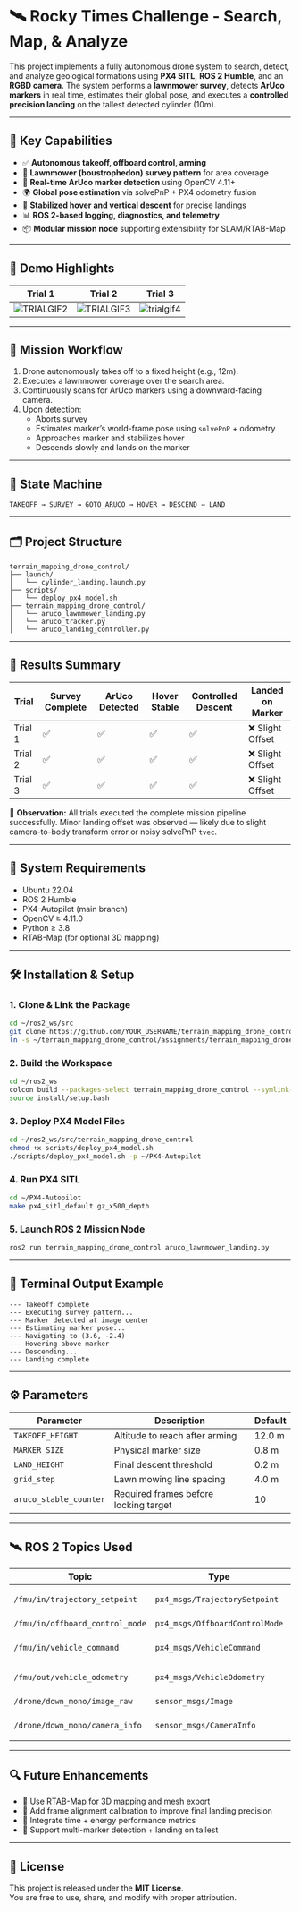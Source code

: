 # 🛰️ Rocky Times Challenge - Search, Map, & Analyze

This project implements a fully autonomous drone system to search, detect, and analyze geological formations using **PX4 SITL**, **ROS 2 Humble**, and an **RGBD camera**. The system performs a **lawnmower survey**, detects **ArUco markers** in real time, estimates their global pose, and executes a **controlled precision landing** on the tallest detected cylinder (10m).

---

## 🚀 Key Capabilities

- ✅ **Autonomous takeoff, offboard control, arming**
- 📐 **Lawnmower (boustrophedon) survey pattern** for area coverage
- 🎯 **Real-time ArUco marker detection** using OpenCV 4.11+
- 🌍 **Global pose estimation** via solvePnP + PX4 odometry fusion
- 🛬 **Stabilized hover and vertical descent** for precise landings
- 📊 **ROS 2-based logging, diagnostics, and telemetry**
- 📦 **Modular mission node** supporting extensibility for SLAM/RTAB-Map

---

## 🎥 Demo Highlights

| Trial 1 | Trial 2 | Trial 3 |
|--------|---------|---------|
| ![TRIALGIF2](https://github.com/user-attachments/assets/1c9cb637-9e3a-43b8-bf91-6a311dd4bee0) | ![TRIALGIF3](https://github.com/user-attachments/assets/9e7fe304-f3e8-4785-a6c3-df1c969eea9c) | ![trialgif4](https://github.com/user-attachments/assets/01897582-220c-4057-8f86-02725953c99d) |

---

## 🧭 Mission Workflow

1. Drone autonomously takes off to a fixed height (e.g., 12m).
2. Executes a lawnmower coverage over the search area.
3. Continuously scans for ArUco markers using a downward-facing camera.
4. Upon detection:
   - Aborts survey
   - Estimates marker’s world-frame pose using `solvePnP` + odometry
   - Approaches marker and stabilizes hover
   - Descends slowly and lands on the marker

---

## 🧠 State Machine

```text
TAKEOFF → SURVEY → GOTO_ARUCO → HOVER → DESCEND → LAND
```

---

## 🗂️ Project Structure

```
terrain_mapping_drone_control/
├── launch/
│   └── cylinder_landing.launch.py
├── scripts/
│   └── deploy_px4_model.sh
├── terrain_mapping_drone_control/
│   └── aruco_lawnmower_landing.py
│   └── aruco_tracker.py
│   └── aruco_landing_controller.py
```

---

## 🧪 Results Summary

| Trial   | Survey Complete | ArUco Detected | Hover Stable | Controlled Descent | Landed on Marker |
|---------|------------------|----------------|---------------|---------------------|-------------------|
| Trial 1 | ✅               | ✅              | ✅             | ✅                   | ❌ Slight Offset   |
| Trial 2 | ✅               | ✅              | ✅             | ✅                   | ❌ Slight Offset   |
| Trial 3 | ✅               | ✅              | ✅             | ✅                   | ❌ Slight Offset   |

📌 **Observation:** All trials executed the complete mission pipeline successfully. Minor landing offset was observed — likely due to slight camera-to-body transform error or noisy solvePnP `tvec`.

---

## 🔧 System Requirements

- Ubuntu 22.04
- ROS 2 Humble
- PX4-Autopilot (main branch)
- OpenCV ≥ 4.11.0
- Python ≥ 3.8
- RTAB-Map (for optional 3D mapping)

---

## 🛠️ Installation & Setup

### 1. Clone & Link the Package

```bash
cd ~/ros2_ws/src
git clone https://github.com/YOUR_USERNAME/terrain_mapping_drone_control.git
ln -s ~/terrain_mapping_drone_control/assignments/terrain_mapping_drone_control .
```

### 2. Build the Workspace

```bash
cd ~/ros2_ws
colcon build --packages-select terrain_mapping_drone_control --symlink-install
source install/setup.bash
```

### 3. Deploy PX4 Model Files

```bash
cd ~/ros2_ws/src/terrain_mapping_drone_control
chmod +x scripts/deploy_px4_model.sh
./scripts/deploy_px4_model.sh -p ~/PX4-Autopilot
```

### 4. Run PX4 SITL

```bash
cd ~/PX4-Autopilot
make px4_sitl_default gz_x500_depth
```

### 5. Launch ROS 2 Mission Node

```bash
ros2 run terrain_mapping_drone_control aruco_lawnmower_landing.py
```

---

## 🧪 Terminal Output Example

```text
--- Takeoff complete
--- Executing survey pattern...
--- Marker detected at image center
--- Estimating marker pose...
--- Navigating to (3.6, -2.4)
--- Hovering above marker
--- Descending...
--- Landing complete
```

---

## ⚙️ Parameters

| Parameter            | Description                                | Default |
|---------------------|--------------------------------------------|---------|
| `TAKEOFF_HEIGHT`     | Altitude to reach after arming              | 12.0 m  |
| `MARKER_SIZE`        | Physical marker size                        | 0.8 m   |
| `LAND_HEIGHT`        | Final descent threshold                    | 0.2 m   |
| `grid_step`          | Lawn mowing line spacing                    | 4.0 m   |
| `aruco_stable_counter` | Required frames before locking target   | 10      |

---

## 🛰 ROS 2 Topics Used

| Topic                             | Type                         | Role      |
|----------------------------------|------------------------------|-----------|
| `/fmu/in/trajectory_setpoint`    | `px4_msgs/TrajectorySetpoint` | ➡️ Command |
| `/fmu/in/offboard_control_mode`  | `px4_msgs/OffboardControlMode`| ➡️ Mode    |
| `/fmu/in/vehicle_command`        | `px4_msgs/VehicleCommand`     | ➡️ Arm/Mode |
| `/fmu/out/vehicle_odometry`      | `px4_msgs/VehicleOdometry`    | ⬅️ Feedback |
| `/drone/down_mono/image_raw`     | `sensor_msgs/Image`           | ⬅️ Camera  |
| `/drone/down_mono/camera_info`   | `sensor_msgs/CameraInfo`      | ⬅️ Camera Info |

---

## 🔍 Future Enhancements

- 📐 Use RTAB-Map for 3D mapping and mesh export
- 🧭 Add frame alignment calibration to improve final landing precision
- 🧮 Integrate time + energy performance metrics
- 📍 Support multi-marker detection + landing on tallest

---

## 📜 License

This project is released under the **MIT License**.  
You are free to use, share, and modify with proper attribution.

